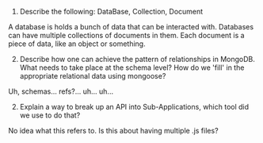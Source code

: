 1.  Describe the following: DataBase, Collection, Document

A database is holds a bunch of data that can be interacted with. Databases can have multiple collections of documents in them. Each document is a piece of data, like an object or something.

2.  Describe how one can achieve the pattern of relationships in MongoDB. What needs to take place at the schema level? How do we 'fill' in the appropriate relational data using mongoose?

Uh, schemas... refs?... uh... uh...

2.  Explain a way to break up an API into Sub-Applications, which tool did we use to do that?

No idea what this refers to. Is this about having multiple .js files?

